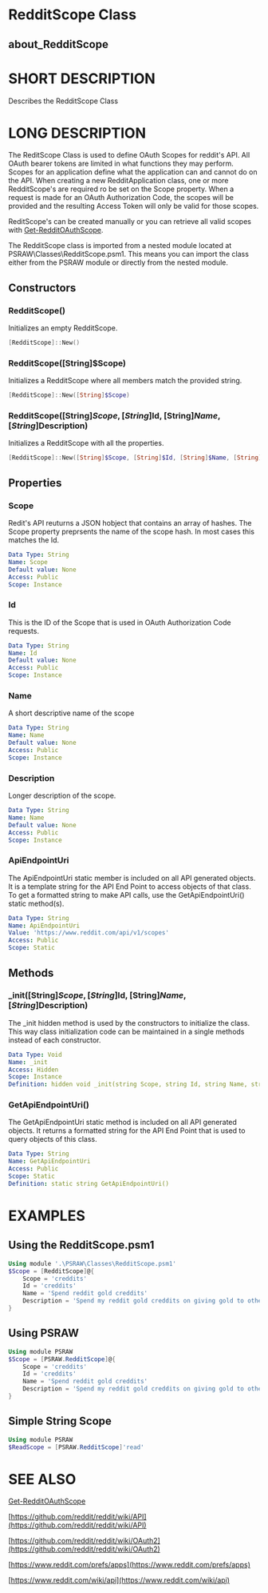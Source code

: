 ﻿# RedditScope Class
## about_RedditScope

# SHORT DESCRIPTION
Describes the RedditScope Class

# LONG DESCRIPTION
The ReditScope Class is used to define OAuth Scopes for reddit's API. All OAuth bearer tokens are limited in what functions they may perform. Scopes for an application define what the application can and cannot do on the API. When creating a new RedditApplication class, one or more RedditScope's are required ro be set on the Scope property. When a request is made for an OAuth Authorization Code, the scopes will be provided and the resulting Access Token will only be valid for those scopes.

ReditScope's can be created manually or you can retrieve all valid scopes with [Get-RedditOAuthScope](https://psraw.readthedocs.io/en/latest/Module/Get-RedditOAuthScope).

The RedditScope class is imported from a nested module located at PSRAW\Classes\RedditScope.psm1. This means you can import the class either from the PSRAW module or directly from the nested module.


## Constructors

### RedditScope()
Initializes an empty RedditScope.

```powershell
[RedditScope]::New()
```

### RedditScope([String]$Scope)
Initializes a RedditScope where all members match the provided string.

```powershell
[RedditScope]::New([String]$Scope)
```

### RedditScope([String]$Scope, [String]$Id, [String]$Name, [String]$Description)
Initializes a RedditScope with all the properties.

```powershell
[RedditScope]::New([String]$Scope, [String]$Id, [String]$Name, [String]$Description)
```

## Properties

### Scope
Redit's API reuturns a JSON hobject that contains an array of hashes. The Scope property preprsents the name of the scope hash. In most cases this matches the Id.

```yaml
Data Type: String
Name: Scope
Default value: None
Access: Public
Scope: Instance
```

### Id
This is the ID of the Scope that is used in OAuth Authorization Code requests.

```yaml
Data Type: String
Name: Id
Default value: None
Access: Public
Scope: Instance
```

### Name
A short descriptive name of the scope

```yaml
Data Type: String
Name: Name
Default value: None
Access: Public
Scope: Instance
```

### Description
Longer description of the scope.

```yaml
Data Type: String
Name: Name
Default value: None
Access: Public
Scope: Instance
```

### ApiEndpointUri
The ApiEndpointUri static member is included on all API generated objects. It is a template string for the API End Point to access objects of that class. To get a formatted string to make API calls, use the GetApiEndpointUri() static method(s).

```yaml
Data Type: String
Name: ApiEndpointUri
Value: 'https://www.reddit.com/api/v1/scopes'
Access: Public
Scope: Static
```

## Methods

### _init([String]$Scope, [String]$Id, [String]$Name, [String]$Description)
The _init hidden method is used by the constructors to initialize the class. This way class initialization code can be maintained in a single methods instead of each constructor.

```yaml
Data Type: Void
Name: _init
Access: Hidden
Scope: Instance
Definition: hidden void _init(string Scope, string Id, string Name, string Description)
```

### GetApiEndpointUri()
The GetApiEndpointUri static method is included on all API generated objects. It returns a formatted string for the API End Point that is used to query objects of this class.

```yaml
Data Type: String
Name: GetApiEndpointUri
Access: Public
Scope: Static
Definition: static string GetApiEndpointUri()
```

# EXAMPLES

## Using the RedditScope.psm1

```powershell
Using module '.\PSRAW\Classes\RedditScope.psm1'
$Scope = [RedditScope]@{
    Scope = 'creddits'
    Id = 'creddits'
    Name = 'Spend reddit gold creddits'
    Description = 'Spend my reddit gold creddits on giving gold to other users.'
}
```

## Using PSRAW

```powershell
Using module PSRAW
$Scope = [PSRAW.RedditScope]@{
    Scope = 'creddits'
    Id = 'creddits'
    Name = 'Spend reddit gold creddits'
    Description = 'Spend my reddit gold creddits on giving gold to other users.'
}
```

## Simple String Scope

```powershell
Using module PSRAW
$ReadScope = [PSRAW.RedditScope]'read'
```


# SEE ALSO
[Get-RedditOAuthScope](https://psraw.readthedocs.io/en/latest/Module/Get-RedditOAuthScope)

[https://github.com/reddit/reddit/wiki/API](https://github.com/reddit/reddit/wiki/API)

[https://github.com/reddit/reddit/wiki/OAuth2](https://github.com/reddit/reddit/wiki/OAuth2)

[https://www.reddit.com/prefs/apps](https://www.reddit.com/prefs/apps)

[https://www.reddit.com/wiki/api](https://www.reddit.com/wiki/api)

